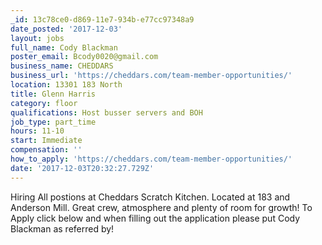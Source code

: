 ```yaml
---
_id: 13c78ce0-d869-11e7-934b-e77cc97348a9
date_posted: '2017-12-03'
layout: jobs
full_name: Cody Blackman
poster_email: Bcody0020@gmail.com
business_name: CHEDDARS
business_url: 'https://cheddars.com/team-member-opportunities/'
location: 13301 183 North
title: Glenn Harris
category: floor
qualifications: Host busser servers and BOH
job_type: part_time
hours: 11-10
start: Immediate
compensation: ''
how_to_apply: 'https://cheddars.com/team-member-opportunities/'
date: '2017-12-03T20:32:27.729Z'
---
```

Hiring All postions at Cheddars Scratch Kitchen. Located at 183 and Anderson Mill.  Great crew, atmosphere and plenty of room for growth! To Apply click below and when filling out the application please put Cody Blackman as referred by!
